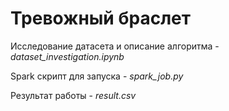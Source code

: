 # Тревожный браслет

Исследование датасета и описание алгоритма - *dataset_investigation.ipynb*

Spark скрипт для запуска - *spark_job.py*

Результат работы - *result.csv*
